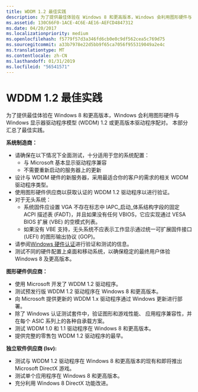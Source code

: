 ```yaml
---
title: WDDM 1.2 最佳实践
description: 为了提供最佳体验在 Windows 8 和更高版本，Windows 会利用图形硬件与 Windows 显示器驱动程序模型 (WDDM) 1.2 或更高版本驱动程序配对。 本部分汇总了最佳实践。
ms.assetid: 130C66F0-1ACE-4C6E-AE16-AEFCD4847312
ms.date: 04/20/2017
ms.localizationpriority: medium
ms.openlocfilehash: f5779f57d3a346fd6cb0e0c9df562cea5c769d75
ms.sourcegitcommit: a33b7978e22d5bb9f65ca7056f955319049a2e4c
ms.translationtype: MT
ms.contentlocale: zh-CN
ms.lasthandoff: 01/31/2019
ms.locfileid: "56541571"
---
```

# <a name="wddm-12-best-practices"></a>WDDM 1.2 最佳实践


为了提供最佳体验在 Windows 8 和更高版本，Windows 会利用图形硬件与 Windows 显示器驱动程序模型 (WDDM) 1.2 或更高版本驱动程序配对。 本部分汇总了最佳实践。

**系统制造商：**

-   请确保在以下情况下全面测试，十分适用于您的系统配置：
    -   与 Microsoft 基本显示驱动程序兼容
    -   不需要重新启动的服务器上的更新
-   设计与 WDDM 硬件的新服务器，采用最适合你的客户的需求的相关 WDDM 驱动程序类型。
-   使用图形硬件供应商以获取认证的 WDDM 1.2 驱动程序以进行验证。
-   对于无头系统：
    -   系统固件应设置 VGA 不存在标志中 IAPC\_启动\_体系结构字段的固定 ACPI 描述表 (FADT)，并且如果没有任何 VBIOS，它应实现通过 VESA BIOS 扩展 (VBE) 的空模式列表。
    -   如果没有 VBE 支持，无头系统不应表示工作显示通过统一可扩展固件接口 (UEFI) 的图形输出协议 (GOP)。
-   请参阅[Windows 硬件认证](https://go.microsoft.com/fwlink/p/?linkid=325510)进行验证和测试的信息。
-   测试不同的硬件配置上桌面和移动系统，以确保稳定的最终用户体验 Windows 8 及更高版本。

**图形硬件供应商：**

-   使用 Microsoft 开发了 WDDM 1.2 驱动程序。
-   测试预发行版 WDDM 1.2 驱动程序在 Windows 8 和更高版本。
-   向 Microsoft 提供更新的 WDDM 1.x 驱动程序通过 Windows 更新进行部署。
-   除了 Windows 认证测试套件中，验证图形和游戏性能、 应用程序兼容性，并在每个 ASIC 系列上的各种自承载方案。
-   测试 WDDM 1.0 和 1.1 驱动程序在 Windows 8 和更高版本。
-   提供完整的零售包 WDDM 1.2 驱动程序的最早。

**独立软件供应商 (Isv):**

-   测试与 WDDM 1.2 驱动程序在 Windows 8 和更高版本的现有和即将推出 Microsoft DirectX 游戏。
-   测试单个应用程序在 Windows 8 和更高版本。
-   充分利用 Windows 8 DirectX 功能改进。

 

 





